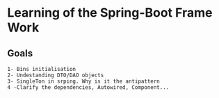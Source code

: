 # Learning of the Spring-Boot Frame Work

## Goals
    1- Bins initialisation
    2- Undestanding DTO/DAO objects
    3- SingleTon in srping. Why is it the antipattern
    4 -Clarify the dependencies, Autowired, Component...



